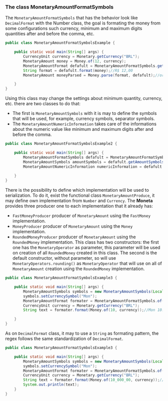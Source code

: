 ### The class MonetaryAmountFormatSymbols

The `MonetaryAmountFormatSymbols`  that has the behavior look like `DecimalFormat` with the Number class, the goal is formating the money from some configurations such currency, minimum and maximum digits quantities after and before the comma, etc.

```java
public class MonetaryAmountFormatSymbolsExample {

    public static void main(String[] args) {
        CurrencyUnit currency = Monetary.getCurrency("BRL");
        MonetaryAmount money = Money.of(12, currency);
        MonetaryAmountFormat defafult = MonetaryAmountFormatSymbols.getDefafult();
        String format = defafult.format(money);//R$ 12,00
        MonetaryAmount moneyParsed = Money.parse(format, defafult);//or using defafult.parse(format);

    }
}
```


Using this class may change the settings about minimum quantity, currency, etc. there are two classes to do that:

* The first is `MonetaryAmountSymbols` with it is may to define the symbols that will be used, for example, currency symbols, separator symbols. 
* The `MonetaryAmountNumericInformation` takes care of the informations about the numeric value like minimum and maximum digits after and before the comma.

```java
public class MonetaryAmountFormatSymbolsExample2 {

    public static void main(String[] args) {
        MonetaryAmountFormatSymbols defafult = MonetaryAmountFormatSymbols.getDefafult();
        MonetaryAmountSymbols amountSymbols = defafult.getAmountSymbols();
        MonetaryAmountNumericInformation numericInformation = defafult.getNumericInformation();
        
    }
}
```



There is the possibility to define which implementation will be used to serialization. To do it, exist the functional class `MonetaryAmountProduce`, it may define own implementation from `Number` and `Currency`. The **Moneta** provides three producer one to each implementation that it already has:


* `FastMoneyProducer` producer of `MonetaryAmount` using the `FastMoney` implementation.
* `MoneyProducer` producer of `MonetaryAmount` using the `Money` implementation.
* `RoundedMoneyProducer` producer of `MonetaryAmount` using the `RoundedMoney` implementation. This class has two constructors: the first one has the `MonetaryOperator` as parameter, this parameter will be used on creation of all `RoundedMoney` created in this class. The second is the default constructor, without parameter, so will use `MonetaryOperators.rounding()` as `MonetaryOperator` that will use on all of `MonetaryAmount` creation using the `RoundedMoney` implementation.



```java
public class MonetaryAmountFormatSymbolsExample3 {

    public static void main(String[] args) {
        MonetaryAmountSymbols symbols = new MonetaryAmountSymbols(Locale.US);// new MonetaryAmountSymbols();
        symbols.setCurrencySymbol("Mon");
        MonetaryAmountFormat formater = MonetaryAmountFormatSymbols.of(symbols, new MoneyProducer());
        CurrencyUnit currency = Monetary.getCurrency("BRL");
        String text = formater.format(Money.of(10, currency));//Mon 10.00

    }
}
```

As on `DecimalFormat` class, it may to use a `String` as formating pattern, the regex follows the same standardization of `DecimalFormat`.

```java
public class MonetaryAmountFormatSymbolsExample3 {

    public static void main(String[] args) {
        MonetaryAmountSymbols symbols = new MonetaryAmountSymbols(Locale.US);// new MonetaryAmountSymbols();
        symbols.setCurrencySymbol("Mon");
        MonetaryAmountFormat formater = MonetaryAmountFormatSymbols.of("¤ ###,###.00", symbols, new MoneyProducer());
        CurrencyUnit currency = Monetary.getCurrency("BRL");
        String text = formater.format(Money.of(10_000_00, currency));//Mon 1,000,000.00
        System.out.println(text);
    }
}
```